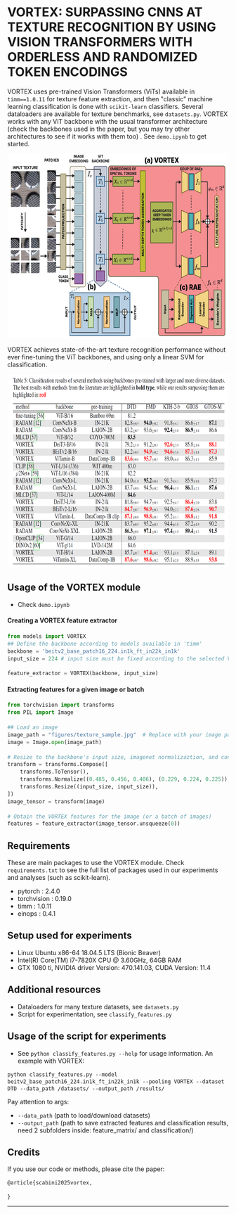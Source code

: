 

# VORTEX: SURPASSING CNNS AT TEXTURE RECOGNITION BY USING VISION TRANSFORMERS WITH ORDERLESS AND RANDOMIZED TOKEN ENCODINGS

VORTEX uses pre-trained Vision Transformers (ViTs) available in ```timm==1.0.11``` for texture feature extraction, and then "classic" machine learning classification is done with ```scikit-learn``` classifiers. Several dataloaders are available for texture benchmarks, see ```datasets.py```. VORTEX works with any ViT backbone with the usual transformer architecture (check the backbones used in the paper, but you may try other architectures to see if it works with them too) . See ```demo.ipynb``` to get started.

<p align="center">
    <img src="figures/vortex.png" height="420px">
</p>

VORTEX achieves state-of-the-art texture recognition performance without ever fine-tuning the ViT backbones, and using only a linear SVM for classification.

<p align="center">
    <img src="figures/results.png" height="440px">
</p>

## Usage of the VORTEX module

* Check ```demo.ipynb```

#### Creating a VORTEX feature extractor 
```python
from models import VORTEX
## Define the backbone according to models available in 'timm'
backbone = 'beitv2_base_patch16_224.in1k_ft_in22k_in1k'
input_size = 224 # input size must be fixed according to the selected ViT backbone

feature_extractor = VORTEX(backbone, input_size)
```

#### Extracting features for a given image or batch 
```python
from torchvision import transforms
from PIL import Image

## Load an image
image_path = "figures/texture_sample.jpg"  # Replace with your image path
image = Image.open(image_path)

# Resize to the backbone's input size, imagenet normalizaztion, and convert to tensor
transform = transforms.Compose([
    transforms.ToTensor(),
    transforms.Normalize((0.485, 0.456, 0.406), (0.229, 0.224, 0.225)),
    transforms.Resize((input_size, input_size)),
])
image_tensor = transform(image)

# Obtain the VORTEX features for the image (or a batch of images)
features = feature_extractor(image_tensor.unsqueeze(0))
```


## Requirements

These are main packages to use the VORTEX module. Check `requirements.txt` to see the full list of packages used in our experiments and analyses (such as scikit-learn).

* pytorch     : 2.4.0
* torchvision : 0.19.0
* timm        : 1.0.11
* einops      : 0.4.1


## Setup used for experiments

* Linux Ubuntu x86-64 18.04.5 LTS (Bionic Beaver)
* Intel(R) Core(TM) i7-7820X CPU @ 3.60GHz, 64GB RAM
* GTX 1080 ti, NVIDIA driver Version: 470.141.03, CUDA Version: 11.4

## Additional resources

* Dataloaders for many texture datasets, see ```datasets.py```
* Script for experimentation, see ```classify_features.py```

## Usage of the script for experiments
* See ```python classify_features.py --help``` for usage information. An example with VORTEX:

```
python classify_features.py --model beitv2_base_patch16_224.in1k_ft_in22k_in1k --pooling VORTEX --dataset DTD --data_path /datasets/ --output_path /results/
```

Pay attention to args: 

 * ```--data_path``` (path to load/download datasets)
 * ```--output_path``` (path to save extracted features and classification results, need 2 subfolders inside: feature_matrix/ and classification/)



## Credits

If you use our code or methods, please cite the paper:


```
@article{scabini2025vortex,

}
```   

____________________________________________________________________________________________________________________________________________
